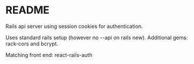 # README

Rails api server using session cookies for authentication.

Uses standard rails setup (however no --api on rails new). Additional gems: rack-cors and bcrypt.

Matching front end: react-rails-auth
